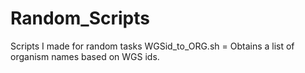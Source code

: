 # Random_Scripts
Scripts I made for random tasks
WGSid_to_ORG.sh = Obtains a list of organism names based on WGS ids.
